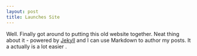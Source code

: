 ```yaml
---
layout: post
title: Launches Site
---
```


Well. Finally got around to putting this old website together. Neat thing about it - powered by [Jekyll](http://jekyllrb.com) and I can use Markdown to author my posts. It a actually is a lot easier .
